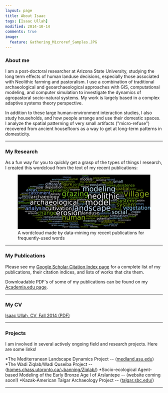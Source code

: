```yaml
---
layout: page
title: About Isaac
tags: [Isaac Ullah]
modified: 2014-10-14
comments: true
image:
  feature: Gathering_Microref_Samples.JPG
---
```


### About me

I am a post-doctoral researcher at Arizona State University, studying the long term effects of human landuse decisions, especially those associated with Neolithic farming and pastoralism. I use a combination of traditional archaeological and geoarchaeological approaches with GIS, computational modeling, and computer simulation to investigate the dynamics of agropastoral socio-natural systems. My work is largely based in a complex adaptive systems theory perspective.

In addition to these large human-environment interaction studies, I also study households, and how people arrange and use their domestic spaces. I analyze the spatial patterning of very small artifacts ("micro-refuse") recovered from ancient housefloors as a way to get at long-term patterns in domesticity.

* * *

### My Research

As a fun way for you to quickly get a grasp of the types of things I research, I created this wordcloud from the text of my recent publications:
<figure>
	<a href="/images/total_wordcloud.png"><img src="/images/total_wordcloud.png"></a>
	<figcaption> A wordcloud made by data-mining my recent publications for frequently-used words</figcaption>
</figure>

* * *

### My Publications

Please see my [Google Scholar Citation Index page](http://scholar.google.com/citations?hl=en&user=Rrg5NlUAAAAJ) for a complete list of my publications, their citation indices, and lists of works that cite them.

Downloadable PDF's of some of my publications can be found on my [Academia.edu page](https://asu.academia.edu/IsaacUllah).

* * *

### My CV

[Isaac Ullah, CV, Fall 2014 (PDF)](/pdf/Isaac_Ullah_CV.pdf)

* * *

### Projects
I am involved in several actively ongoing field and research projects. Here are some links!

*The Mediterranean Landscape Dynamics Project -- ([medland.asu.edu](http://medland.asu.edu))
*The Wadi Ziqlab/Wadi Quseiba Project -- ([homes.chass.utoronto.ca/~banning/Ziqlab/](http://homes.chass.utoronto.ca/%7Ebanning/Ziqlab/))
*Socio-ecological Agent-based Modeling of the Early Bronze Age I of Arslantepe -- (website coming soon!)
*Kazak-American Talgar Archaeology Project -- ([talgar.sbc.edu/](http://talgar.sbc.edu/))

* * *
